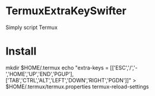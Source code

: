 # TermuxExtraKeySwifter
Simply script Termux
# Install
mkdir $HOME/.termux
echo "extra-keys = [['ESC','/','-','HOME','UP','END','PGUP'],['TAB','CTRL','ALT','LEFT','DOWN','RIGHT','PGDN']]" > $HOME/.termux/termux.properties
termux-reload-settings

